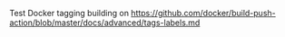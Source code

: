 Test Docker tagging building on https://github.com/docker/build-push-action/blob/master/docs/advanced/tags-labels.md
